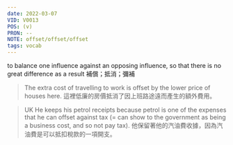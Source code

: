 ```yaml
---
date: 2022-03-07
VID: V0013
POS: (v)
PRON: --
NOTE: offset/offset/offset
tags: vocab
---
```



to balance one influence against an opposing influence, so that there is no great difference as a result  補償；抵消；彌補  

>The extra cost of travelling to work is offset by the lower price of houses here.  這裡低廉的房價抵消了因上班路途遠而產生的額外費用。  

>UK He keeps his petrol receipts because petrol is one of the expenses that he can offset against tax (= can show to the government as being a business cost, and so not pay tax). 他保留著他的汽油費收據，因為汽油費是可以抵扣稅款的一項開支。 

